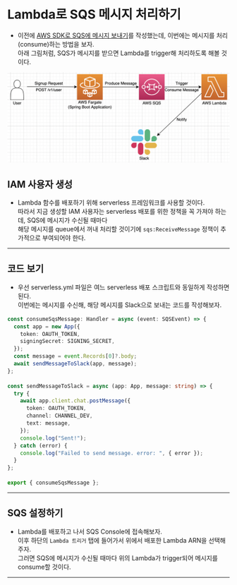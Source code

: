 # Lambda로 SQS 메시지 처리하기

- 이전에 [AWS SDK로 SQS에 메시지 보내기](https://github.com/sang-w0o/Study/blob/master/AWS/Backend/AWS%20SDK%EB%A1%9C%20SQS%EC%97%90%20%EB%A9%94%EC%8B%9C%EC%A7%80%20%EB%B3%B4%EB%82%B4%EA%B8%B0.md)를 작성했는데, 이번에는 메시지를 처리(consume)하는 방법을 보자.  
  아래 그림처럼, SQS가 메시지를 받으면 Lambda를 trigger해 처리하도록 해볼 것이다.

![picture 1](/images/AWS_LAMBDA_CONSUME_SQS.png)

## IAM 사용자 생성

- Lambda 함수를 배포하기 위해 serverless 프레임워크를 사용할 것이다.  
  따라서 지금 생성할 IAM 사용자는 serverless 배포를 위한 정책을 꼭 가져야 하는데, SQS에 메시지가 수신될 때마다  
  해당 메시지를 queue에서 꺼내 처리할 것이기에 `sqs:ReceiveMessage` 정책이 추가적으로 부여되어야 한다.

---

## 코드 보기

- 우선 serverless.yml 파일은 여느 serverless 배포 스크립트와 동일하게 작성하면 된다.  
  이번에는 메시지를 수신해, 해당 메시지를 Slack으로 보내는 코드를 작성해보자.

```ts
const consumeSqsMessage: Handler = async (event: SQSEvent) => {
  const app = new App({
    token: OAUTH_TOKEN,
    signingSecret: SIGNING_SECRET,
  });
  const message = event.Records[0]?.body;
  await sendMessageToSlack(app, message);
};

const sendMessageToSlack = async (app: App, message: string) => {
  try {
    await app.client.chat.postMessage({
      token: OAUTH_TOKEN,
      channel: CHANNEL_DEV,
      text: message,
    });
    console.log("Sent!");
  } catch (error) {
    console.log("Failed to send message. error: ", { error });
  }
};

export { consumeSqsMessage };
```

---

## SQS 설정하기

- Lambda를 배포하고 나서 SQS Console에 접속해보자.  
  이후 하단의 `Lambda 트리거` 탭에 들어가서 위에서 배포한 Lambda ARN을 선택해주자.  
  그러면 SQS에 메시지가 수신될 때마다 위의 Lambda가 trigger되어 메시지를 consume할 것이다.

---
